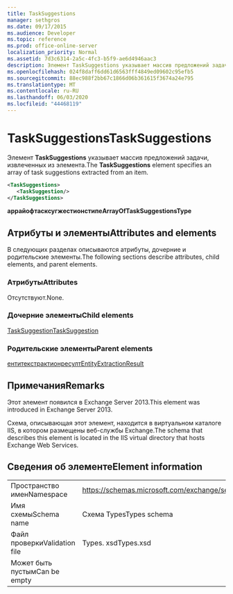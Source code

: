 ```yaml
---
title: TaskSuggestions
manager: sethgros
ms.date: 09/17/2015
ms.audience: Developer
ms.topic: reference
ms.prod: office-online-server
localization_priority: Normal
ms.assetid: 7d3c6314-2a5c-4fc3-b5f9-ae6d4946aac3
description: Элемент TaskSuggestions указывает массив предложений задачи, извлеченных из элемента.
ms.openlocfilehash: 024f8daff6dd61d6563fff4849ed09602c95efb5
ms.sourcegitcommit: 88ec988f2bb67c1866d06b361615f3674a24e795
ms.translationtype: MT
ms.contentlocale: ru-RU
ms.lasthandoff: 06/03/2020
ms.locfileid: "44468119"
---
```

# <a name="tasksuggestions"></a><span data-ttu-id="64475-103">TaskSuggestions</span><span class="sxs-lookup"><span data-stu-id="64475-103">TaskSuggestions</span></span>

<span data-ttu-id="64475-104">Элемент **TaskSuggestions** указывает массив предложений задачи, извлеченных из элемента.</span><span class="sxs-lookup"><span data-stu-id="64475-104">The **TaskSuggestions** element specifies an array of task suggestions extracted from an item.</span></span> 
  
```XML
<TaskSuggestions>
   <TaskSuggestion/>
</TaskSuggestions>
```

<span data-ttu-id="64475-105">**аррайофтасксугжестионстипе**</span><span class="sxs-lookup"><span data-stu-id="64475-105">**ArrayOfTaskSuggestionsType**</span></span>

## <a name="attributes-and-elements"></a><span data-ttu-id="64475-106">Атрибуты и элементы</span><span class="sxs-lookup"><span data-stu-id="64475-106">Attributes and elements</span></span>

<span data-ttu-id="64475-107">В следующих разделах описываются атрибуты, дочерние и родительские элементы.</span><span class="sxs-lookup"><span data-stu-id="64475-107">The following sections describe attributes, child elements, and parent elements.</span></span>
  
### <a name="attributes"></a><span data-ttu-id="64475-108">Атрибуты</span><span class="sxs-lookup"><span data-stu-id="64475-108">Attributes</span></span>

<span data-ttu-id="64475-109">Отсутствуют.</span><span class="sxs-lookup"><span data-stu-id="64475-109">None.</span></span>
  
### <a name="child-elements"></a><span data-ttu-id="64475-110">Дочерние элементы</span><span class="sxs-lookup"><span data-stu-id="64475-110">Child elements</span></span>

[<span data-ttu-id="64475-111">TaskSuggestion</span><span class="sxs-lookup"><span data-stu-id="64475-111">TaskSuggestion</span></span>](tasksuggestion.md)
  
### <a name="parent-elements"></a><span data-ttu-id="64475-112">Родительские элементы</span><span class="sxs-lookup"><span data-stu-id="64475-112">Parent elements</span></span>

[<span data-ttu-id="64475-113">ентитекстрактионресулт</span><span class="sxs-lookup"><span data-stu-id="64475-113">EntityExtractionResult</span></span>](entityextractionresult.md)
  
## <a name="remarks"></a><span data-ttu-id="64475-114">Примечания</span><span class="sxs-lookup"><span data-stu-id="64475-114">Remarks</span></span>

<span data-ttu-id="64475-115">Этот элемент появился в Exchange Server 2013.</span><span class="sxs-lookup"><span data-stu-id="64475-115">This element was introduced in Exchange Server 2013.</span></span>
  
<span data-ttu-id="64475-116">Схема, описывающая этот элемент, находится в виртуальном каталоге IIS, в котором размещены веб-службы Exchange.</span><span class="sxs-lookup"><span data-stu-id="64475-116">The schema that describes this element is located in the IIS virtual directory that hosts Exchange Web Services.</span></span>
  
## <a name="element-information"></a><span data-ttu-id="64475-117">Сведения об элементе</span><span class="sxs-lookup"><span data-stu-id="64475-117">Element information</span></span>

|||
|:-----|:-----|
|<span data-ttu-id="64475-118">Пространство имен</span><span class="sxs-lookup"><span data-stu-id="64475-118">Namespace</span></span>  <br/> |https://schemas.microsoft.com/exchange/services/2006/types  <br/> |
|<span data-ttu-id="64475-119">Имя схемы</span><span class="sxs-lookup"><span data-stu-id="64475-119">Schema name</span></span>  <br/> |<span data-ttu-id="64475-120">Схема Types</span><span class="sxs-lookup"><span data-stu-id="64475-120">Types schema</span></span>  <br/> |
|<span data-ttu-id="64475-121">Файл проверки</span><span class="sxs-lookup"><span data-stu-id="64475-121">Validation file</span></span>  <br/> |<span data-ttu-id="64475-122">Types. xsd</span><span class="sxs-lookup"><span data-stu-id="64475-122">Types.xsd</span></span>  <br/> |
|<span data-ttu-id="64475-123">Может быть пустым</span><span class="sxs-lookup"><span data-stu-id="64475-123">Can be empty</span></span>  <br/> ||
   

